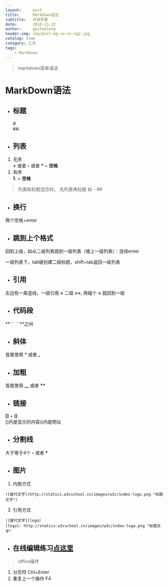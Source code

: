 ```yaml
---
layout:     post
title:      MarkDown语法
subtitle:   开发积累
date:       2018-11-22
author:     guchaolong
header-img: img/post-bg-re-vs-ng2.jpg
catalog: true
category: 工具
tags:
    - MarkDown
---
```


>markdown简单语法  

# MarkDown语法
- ## 标题  
    \#  
    \##.

- ## 列表
1. 无序  
__+__ 或者 __-__ 或者 __\*__ + __空格__
2. 有序  
__1.__ + __空格__
> 列表和标题混合时， 先列表再标题 如  - ##

- ## 换行
两个空格+enter

- ## 跳到上个格式
回到上级，如从二级列表跳到一级列表（接上一级列表）：连续enter

一级列表下，tab键创建二级标题，shift+tab返回一级列表

- ## 引用
左边有一条竖线，一级引用 __\>__  二级 __\>>__, 再输个 __\>__ 就回到一级

- ## 代码段
**\```  ```**之间 


- ## 斜体
首尾使用 _\*_ 或者 **\_**

- ## 加粗
首尾使用 **\_\_** 或者 __\*\*__



- ## 链接
__\[]__ + __()__  
[]内是显示的内容()内是网址

- ## 分割线
大于等于4个 __-__ 或者 __\*__

- ## 图片
1. 内嵌方式  
```
![替代文字](http://statics.w3cschool.cn/images/w3c/index-logo.png "标题文字")
```  
2. 引用方式
```
![替代文字][logo]
[logo]: http://statics.w3cschool.cn/images/w3c/index-logo.png "标题文字"
```

- ## 在线编辑练习[点这里](https://1024tools.com/markdown)


>office操作
1. 分页符 Ctrl+Enter
2. 重复上一个操作 F4


